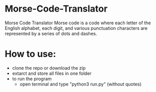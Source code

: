 # Morse-Code-Translator
Morse Code Translator
Morse code is a code where each letter of the English alphabet, each digit, and various
punctuation characters are represented by a series of dots and dashes. 

# How to use:
- clone the repo or download the zip
- extarct and store all files in one folder
- to run the program
  - open terminal and type "python3 run.py" (without quotes)
 

